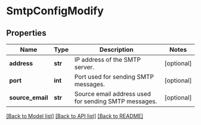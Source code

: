 # SmtpConfigModify

## Properties
Name | Type | Description | Notes
------------ | ------------- | ------------- | -------------
**address** | **str** | IP address of the SMTP server. | [optional] 
**port** | **int** | Port used for sending SMTP messages. | [optional] 
**source_email** | **str** | Source email address used for sending SMTP messages. | [optional] 

[[Back to Model list]](../README.md#documentation-for-models) [[Back to API list]](../README.md#documentation-for-api-endpoints) [[Back to README]](../README.md)


